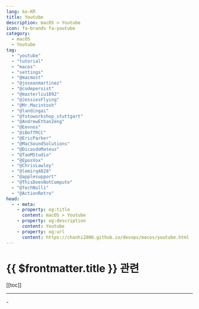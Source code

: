 ```yaml
---
lang: ko-KR
title: Youtube
description: macOS > Youtube
icon: fa-brands fa-youtube
category:
  - macOS
  - Youtube
tag: 
  - "youtube"
  - "tutorial"
  - "macos"
  - "settings"
  - "@macmost"
  - "@joseanmartinez"
  - "@codepersist"
  - "@masterliu1892"
  - "@JessiesFlying"
  - "@Mr.Macintosh"
  - "@landingai"
  - "@fotoworkshop_stuttgart"
  - "@AndrewEthanZeng"
  - "@Eevnos"
  - "@iBoffRCC"
  - "@EricParker"
  - "@MacSoundSolutions"
  - "@DicasdoMateus"
  - "@TaoMStudio"
  - "@EposVox"
  - "@ChrisLawley"
  - "@lemirq4828"
  - "@applesupport"
  - "@ThisDoesNotCompute"
  - "@TechNolli"
  - "@ActionRetro"
head:
  - - meta:
    - property: og:title
      content: macOS > Youtube
    - property: og:description
      content: Youtube
    - property: og:url
      content: https://chanhi2000.github.io/devops/macos/youtube.html
---
```


# {{ $frontmatter.title }} 관련

[[toc]]

---

<MyYouTubeItems jsonName="yu-macmost" /><!-- macmostvideo -->
<MyYouTubeItems jsonName="yu-joseanmartinez" /><!-- Josean Martinez -->
<MyYouTubeItems jsonName="yu-codepersist" /><!-- Code Persist -->
<MyYouTubeItems jsonName="yu-masterliu1892" /><!-- Master Liu -->
<MyYouTubeItems jsonName="yu-JessiesFlying" /><!-- Jessie's Flying -->
<MyYouTubeItems jsonName="yu-Mr.Macintosh" /><!-- Mr. Macintosh -->
<MyYouTubeItems jsonName="yu-landingai" /><!-- Landing AI -->
<MyYouTubeItems jsonName="yu-fotoworkshop_stuttgart" /><!-- fotoworkshop-stuttgart.de -->
<MyYouTubeItems jsonName="yu-AndrewEthanZeng" /><!-- Andrew Ethan Zeng -->
<MyYouTubeItems jsonName="yu-Eevnos" /><!-- Eevnos -->
<MyYouTubeItems jsonName="yu-iBoffRCC" /><!-- iBoff RCC -->
<MyYouTubeItems jsonName="yu-EricParker" /><!-- Eric Parker -->
<MyYouTubeItems jsonName="yu-MacSoundSolutions" /><!-- Mac Sound Solutions inc. -->
<MyYouTubeItems jsonName="yu-DicasdoMateus" /><!-- Dicas do Mateus #Hackintosh -->-
<MyYouTubeItems jsonName="yu-TaoMStudio" /><!-- Tao M Studio -->
<MyYouTubeItems jsonName="yu-EposVox" /><!-- EposVox -->
<MyYouTubeItems jsonName="yu-ChrisLawley" /><!-- Christopher Lawley -->
<MyYouTubeItems jsonName="yu-lemirq4828" /><!-- Lemirq -->
<MyYouTubeItems jsonName="yu-applesupport" /><!-- Apple Support -->
<MyYouTubeItems jsonName="yu-ThisDoesNotCompute" /><!-- This Does Not Compute -->
<MyYouTubeItems jsonName="yu-TechNolli" /><!-- TechNolli -->
<MyYouTubeItems jsonName="yu-ActionRetro" /><!-- Action Retro -->
<MyYouTubeItems jsonName="yu-MorgonautHackintosh" /><!-- Morgonaut Hack!ntosh -->
<MyYouTubeItems jsonName="yu-MzLearning" /><!-- Mz Learning -->
<MyYouTubeItems jsonName="yu-dmug" /><!-- Definitive Mac Upgrade Guide -->
<MyYouTubeItems jsonName="yu-BartechTV" /><!-- Bartech TV -->
<MyYouTubeItems jsonName="yu-TechHut" /><!-- TechHut -->
<MyYouTubeItems jsonName="yu-RetroGameCorps" /><!-- Retro Game Corps -->
<MyYouTubeItems jsonName="yu-macvince" /><!-- MacVince -->
<MyYouTubeItems jsonName="yu-KevinShroff" /><!-- Kevin Shroff -->
<MyYouTubeItems jsonName="yu-Gael9A" /><!-- MacToLive -->
<MyYouTubeItems jsonName="yu-raccoony_" /><!-- 라꾸니의 담기Raccoony's DAMGI -->
<MyYouTubeItems jsonName="yu-DailyTekk" /><!-- DailyTekk -->
<MyYouTubeItems jsonName="yu-iketsj" /><!-- iketsj -->
<MyYouTubeItems jsonName="yu-Tips2Fix" /><!-- Tips 2 Fix -->
<MyYouTubeItems jsonName="yu-austinmedz98" /><!-- Austin Medz -->
<MyYouTubeItems jsonName="yu-RamonFerreira" /><!-- Ramon Ferreira -->
<MyYouTubeItems jsonName="yu-ScuappysDroneVideos1" /><!-- Scuappy's Videos -->
<MyYouTubeItems jsonName="yu-BrandonYen" /><!-- Brandon Yen -->
<MyYouTubeItems jsonName="yu-Aleksey_Konovalov" /><!-- Aleksey Konovalov -->
<MyYouTubeItems jsonName="yu-masterbot" /><!-- 마스터봇 -->
<MyYouTubeItems jsonName="yu-himelstech" /><!-- Himels Tech -->
<MyYouTubeItems jsonName="yu-rt9" /><!-- Route 9 루트나인 -->
<MyYouTubeItems jsonName="yu-DankPods" /><!-- DankPods -->
<MyYouTubeItems jsonName="yu-thisis" /><!-- This Is -->
<MyYouTubeItems jsonName="yu-Axlefublr" /><!-- Axlefublr (she\\they) -->
<MyYouTubeItems jsonName="yu-ScottYuJan" /><!-- Scott Yu-Jan -->
<MyYouTubeItems jsonName="yu-ABetterComputer" /><!-- A Better Computer -->
<MyYouTubeItems jsonName="yu-GeekyScript" /><!-- Geeky Script -->
<MyYouTubeItems jsonName="yu-NETVN82" /><!-- NETVN -->
<MyYouTubeItems jsonName="yu-bogxd" /><!-- Bog -->
<MyYouTubeItems jsonName="yu-chriscardoso" /><!-- Chris Cardoso -->
<MyYouTubeItems jsonName="yu-NovaspiritTech" /> <!-- Novaspirit Tech -->
<MyYouTubeItems jsonName="yu-HughJeffreys" /><!-- Hugh Jeffreys -->
<MyYouTubeItems jsonName="yu-cynonexus" /><!-- CynoNexus -->
<MyYouTubeItems jsonName="yu-TechEnthusiastOfficial" /><!-- Tech Enthusiast -->
<MyYouTubeItems jsonName="yu-notrottenapple" /><!-- Rotten Apple -->
<MyYouTubeItems jsonName="yu-dreamsofautonomy" /><!-- Dreams of Autonomy -->
<MyYouTubeItems jsonName="yu-CleanShotApp" /><!-- CleanShot X -->
<MyYouTubeItems jsonName="yu-perfology" /><!-- Perfology -->
<MyYouTubeItems jsonName="yu-NickBouwhuis" /><!-- Nick Bouwhuis -->
<MyYouTubeItems jsonName="yu-BrandonButch" /><!-- Brandon Butch -->
<MyYouTubeItems jsonName="yu-macntips" /><!-- Mac and Tips -->

<TagLinks />
